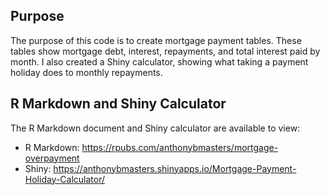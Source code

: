 ## Purpose
The purpose of this code is to create mortgage payment tables.
These tables show mortgage debt, interest, repayments, and total interest paid by month.
I also created a Shiny calculator, showing what taking a payment holiday does to monthly repayments.

## R Markdown and Shiny Calculator
The R Markdown document and Shiny calculator are available to view:
- R Markdown: https://rpubs.com/anthonybmasters/mortgage-overpayment
- Shiny: https://anthonybmasters.shinyapps.io/Mortgage-Payment-Holiday-Calculator/
